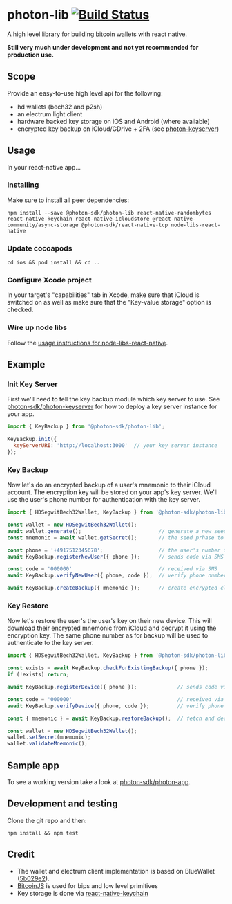 # photon-lib [![Build Status](https://travis-ci.org/photon-sdk/photon-lib.svg?branch=master)](https://travis-ci.org/photon-sdk/photon-lib)

A high level library for building bitcoin wallets with react native.

**Still very much under development and not yet recommended for production use.**

## Scope

Provide an easy-to-use high level api for the following:

* hd wallets (bech32 and p2sh)
* an electrum light client
* hardware backed key storage on iOS and Android (where available)
* encrypted key backup on iCloud/GDrive + 2FA (see [photon-keyserver](https://github.com/photon-sdk/photon-keyserver))

## Usage

In your react-native app...

### Installing

Make sure to install all peer dependencies:

```
npm install --save @photon-sdk/photon-lib react-native-randombytes react-native-keychain react-native-icloudstore @react-native-community/async-storage @photon-sdk/react-native-tcp node-libs-react-native
```

### Update cocoapods

```
cd ios && pod install && cd ..
```

### Configure Xcode project

In your target's "capabilities" tab in Xcode, make sure that iCloud is switched on as well as make sure that the "Key-value storage" option is checked.

### Wire up node libs

Follow the [usage instructions for node-libs-react-native](https://github.com/parshap/node-libs-react-native#usage).

## Example

### Init Key Server

First we'll need to tell the key backup module which key server to use. See [photon-sdk/photon-keyserver](https://github.com/photon-sdk/photon-keyserver) for how to deploy a key server instance for your app.

```js
import { KeyBackup } from '@photon-sdk/photon-lib';

KeyBackup.init({
  keyServerURI: 'http://localhost:3000'  // your key server instance
});
```

### Key Backup

Now let's do an encrypted backup of a user's mnemonic to their iCloud account. The encryption key will be stored on your app's key server. We'll use the user's phone number for authentication with the key server.

```js
import { HDSegwitBech32Wallet, KeyBackup } from '@photon-sdk/photon-lib';

const wallet = new HDSegwitBech32Wallet();
await wallet.generate();                         // generate a new seed phrase
const mnemonic = await wallet.getSecret();       // the seed prhase to backup

const phone = '+4917512345678';                  // the user's number for 2FA
await KeyBackup.registerNewUser({ phone });      // sends code via SMS

const code = '000000'                            // received via SMS
await KeyBackup.verifyNewUser({ phone, code });  // verify phone number

await KeyBackup.createBackup({ mnemonic });      // create encrypted cloud backup
```

### Key Restore

Now let's restore the user's the user's key on their new device. This will download their encrypted mnemonic from iCloud and decrypt it using the encryption key. The same phone number as for backup will be used to authenticate to the key server.

```js
import { HDSegwitBech32Wallet, KeyBackup } from '@photon-sdk/photon-lib';

const exists = await KeyBackup.checkForExistingBackup({ phone });
if (!exists) return;

await KeyBackup.registerDevice({ phone });             // sends code via SMS

const code = '000000'                                  // received via SMS
await KeyBackup.verifyDevice({ phone, code });         // verify phone number

const { mnemonic } = await KeyBackup.restoreBackup();  // fetch and decrypt user's seed

const wallet = new HDSegwitBech32Wallet();
wallet.setSecret(mnemonic);
wallet.validateMnemonic();
```

## Sample app

To see a working version take a look at [photon-sdk/photon-app](https://github.com/photon-sdk/photon-app).

## Development and testing

Clone the git repo and then:

```
npm install && npm test
```

## Credit

* The wallet and electrum client implementation is based on BlueWallet ([5b029e2](https://github.com/BlueWallet/BlueWallet/tree/5b029e2fa2f4875161b640d402edd79ada477021)).
* [BitcoinJS](https://github.com/bitcoinjs/bitcoinjs-lib) is used for bips and low level primitives
* Key storage is done via [react-native-keychain](https://github.com/oblador/react-native-keychain)
